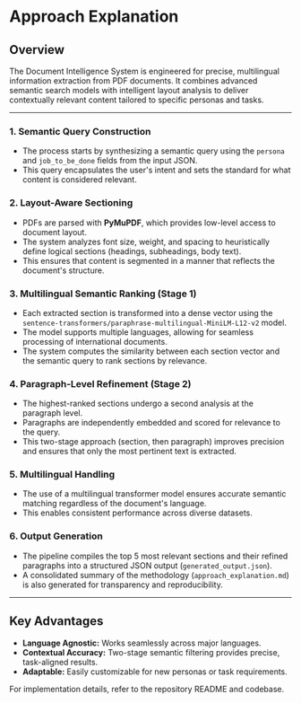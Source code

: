 # Approach Explanation

## Overview

The Document Intelligence System is engineered for precise, multilingual information extraction from PDF documents. It combines advanced semantic search models with intelligent layout analysis to deliver contextually relevant content tailored to specific personas and tasks.

---

### 1. **Semantic Query Construction**

- The process starts by synthesizing a semantic query using the `persona` and `job_to_be_done` fields from the input JSON.
- This query encapsulates the user's intent and sets the standard for what content is considered relevant.

### 2. **Layout-Aware Sectioning**

- PDFs are parsed with **PyMuPDF**, which provides low-level access to document layout.
- The system analyzes font size, weight, and spacing to heuristically define logical sections (headings, subheadings, body text).
- This ensures that content is segmented in a manner that reflects the document's structure.

### 3. **Multilingual Semantic Ranking (Stage 1)**

- Each extracted section is transformed into a dense vector using the `sentence-transformers/paraphrase-multilingual-MiniLM-L12-v2` model.
- The model supports multiple languages, allowing for seamless processing of international documents.
- The system computes the similarity between each section vector and the semantic query to rank sections by relevance.

### 4. **Paragraph-Level Refinement (Stage 2)**

- The highest-ranked sections undergo a second analysis at the paragraph level.
- Paragraphs are independently embedded and scored for relevance to the query.
- This two-stage approach (section, then paragraph) improves precision and ensures that only the most pertinent text is extracted.

### 5. **Multilingual Handling**

- The use of a multilingual transformer model ensures accurate semantic matching regardless of the document's language.
- This enables consistent performance across diverse datasets.

### 6. **Output Generation**

- The pipeline compiles the top 5 most relevant sections and their refined paragraphs into a structured JSON output (`generated_output.json`).
- A consolidated summary of the methodology (`approach_explanation.md`) is also generated for transparency and reproducibility.

---

## Key Advantages

- **Language Agnostic:** Works seamlessly across major languages.
- **Contextual Accuracy:** Two-stage semantic filtering provides precise, task-aligned results.
- **Adaptable:** Easily customizable for new personas or task requirements.

For implementation details, refer to the repository README and codebase.
